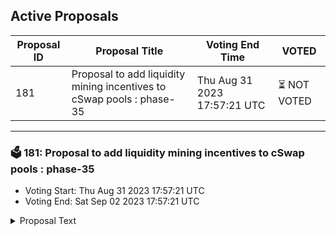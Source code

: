 ## Active Proposals

| Proposal ID | Proposal Title | Voting End Time | VOTED |
|-------------|----------------|-----------------|-------|
| 181 | Proposal to add liquidity mining incentives to cSwap pools : phase-35 | Thu Aug 31 2023 17:57:21 UTC | ⏳ NOT VOTED |

---

### 🗳 181: Proposal to add liquidity mining incentives to cSwap pools : phase-35
- Voting Start: Thu Aug 31 2023 17:57:21 UTC
- Voting End: Sat Sep 02 2023 17:57:21 UTC

<details>
<summary>Proposal Text</summary>
 
**Summary:**
 This is an on-chain proposal to add the incentives to cSwap pools. We opened the discussion to the community on our forum to add the liquidity incentives for phase-35 on cSwap DEX by allocating 103,031 CMDX for an extended period of 14 days - to be distributed per the model for liquidity rewards. 

The pools would be incentivised as per the discussion on the forum. 

**Detailed Forum discussion about the incentive distribution:**
 [https://forum.comdex.one/t/36-weekly-liquidity-mining-incentives-for-cswap-pools-phase-35/991](https://forum.comdex.one/t/36-weekly-liquidity-mining-incentives-for-cswap-pools-phase-35/991) 

 Token distribution wallet: comdex1tpmujzqsm5t7tznwtr2g2a4v7jyyyhg5zuphs7 

 Gauge creation wallet: comdex1y56syt6xra68shwp84zepcyatv5ptrp4jmfgzy 
**Vote:** 
 - By voting YES, you agree that incentives should be allocated in the following manner as described in this proposal. 
 - By voting NO, you signal that incentives should not be distributed as described in the proposal. 
 - By voting ABSTAIN, you formally decline to vote either for or against the proposal.
 - By voting, NOWITHVETO expresses that you strongly disagree and would like to see depositors penalised by revocation of their proposal deposit and contribute towards an automatic 1/3 veto threshold.
</details>

